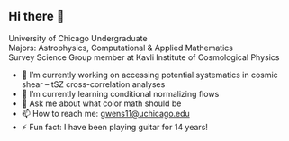 ## Hi there 👋

University of Chicago Undergraduate <br>
Majors: Astrophysics, Computational & Applied Mathematics <br>
Survey Science Group member at Kavli Institute of Cosmological Physics <br>


- 🔭 I’m currently working on accessing potential systematics in cosmic shear – tSZ cross-correlation analyses
- 🌱 I’m currently learning conditional normalizing flows
- 💬 Ask me about what color math should be
- 📫 How to reach me: gwens11@uchicago.edu
- ⚡ Fun fact: I have been playing guitar for 14 years!
